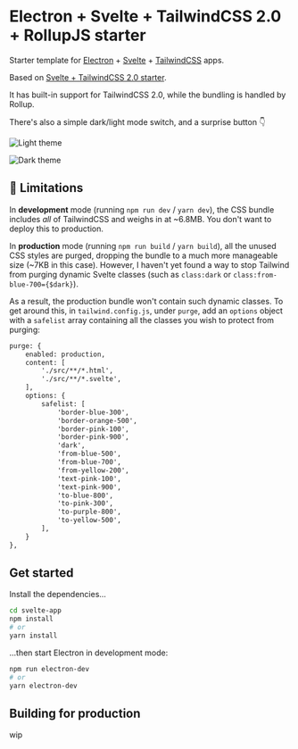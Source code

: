 # Electron + Svelte + TailwindCSS 2.0 + RollupJS starter

Starter template for [Electron](https://www.electronjs.org/) + [Svelte](https://svelte.dev) + [TailwindCSS](https://tailwindcss.com) apps.

Based on [Svelte + TailwindCSS 2.0 starter](https://github.com/breadthe/svelte-tailwind2-starter).

It has built-in support for TailwindCSS 2.0, while the bundling is handled by Rollup.

There's also a simple dark/light mode switch, and a surprise button 👇

![Light theme](https://user-images.githubusercontent.com/17433578/108366386-edf5d200-71bd-11eb-8c9b-bd355ebb0de0.png)

![Dark theme](https://user-images.githubusercontent.com/17433578/108366378-eafae180-71bd-11eb-8ad2-40cec4f6b7b2.png)

## 🚨 Limitations

In **development** mode (running `npm run dev` / `yarn dev`), the CSS bundle includes *all* of TailwindCSS and weighs in at ~6.8MB. You don't want to deploy this to production.

In **production** mode (running `npm run build` / `yarn build`), all the unused CSS styles are purged, dropping the bundle to a much more manageable size (~7KB in this case). However, I haven't yet found a way to stop Tailwind from purging dynamic Svelte classes (such as `class:dark` or `class:from-blue-700={$dark}`).

As a result, the production bundle won't contain such dynamic classes. To get around this, in `tailwind.config.js`, under `purge`, add an `options` object with a `safelist` array containing all the classes you wish to protect from purging:

```diff
purge: {
    enabled: production,
    content: [
        './src/**/*.html',
        './src/**/*.svelte',
    ],
    options: {
        safelist: [
            'border-blue-300',
            'border-orange-500',
            'border-pink-100',
            'border-pink-900',
            'dark',
            'from-blue-500',
            'from-blue-700',
            'from-yellow-200',
            'text-pink-100',
            'text-pink-900',
            'to-blue-800',
            'to-pink-300',
            'to-purple-800',
            'to-yellow-500',
        ],
    }
},
```

## Get started

Install the dependencies...

```bash
cd svelte-app
npm install
# or
yarn install
```

...then start Electron in development mode:

```bash
npm run electron-dev
# or
yarn electron-dev
```

## Building for production

wip
